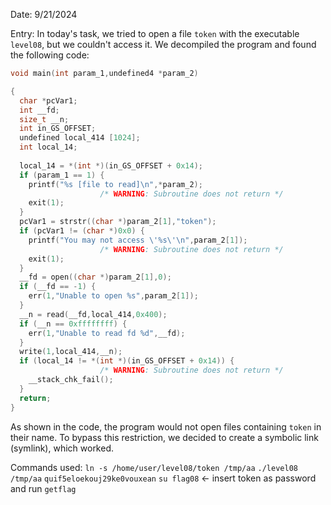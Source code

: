 Date: 9/21/2024

Entry:
In today's task, we tried to open a file `token` with the executable `level08`, but we couldn't access it. We decompiled the program and found the following code:
```c
void main(int param_1,undefined4 *param_2)

{
  char *pcVar1;
  int __fd;
  size_t __n;
  int in_GS_OFFSET;
  undefined local_414 [1024];
  int local_14;
  
  local_14 = *(int *)(in_GS_OFFSET + 0x14);
  if (param_1 == 1) {
    printf("%s [file to read]\n",*param_2);
                    /* WARNING: Subroutine does not return */
    exit(1);
  }
  pcVar1 = strstr((char *)param_2[1],"token");
  if (pcVar1 != (char *)0x0) {
    printf("You may not access \'%s\'\n",param_2[1]);
                    /* WARNING: Subroutine does not return */
    exit(1);
  }
  __fd = open((char *)param_2[1],0);
  if (__fd == -1) {
    err(1,"Unable to open %s",param_2[1]);
  }
  __n = read(__fd,local_414,0x400);
  if (__n == 0xffffffff) {
    err(1,"Unable to read fd %d",__fd);
  }
  write(1,local_414,__n);
  if (local_14 != *(int *)(in_GS_OFFSET + 0x14)) {
                    /* WARNING: Subroutine does not return */
    __stack_chk_fail();
  }
  return;
}
```
As shown in the code, the program would not open files containing `token` in their name. To bypass this restriction, we decided to create a symbolic link (symlink), which worked.

Commands used: 
`ln -s /home/user/level08/token /tmp/aa`
`./level08 /tmp/aa`
`quif5eloekouj29ke0vouxean`
`su flag08` <- insert token as password and run `getflag`